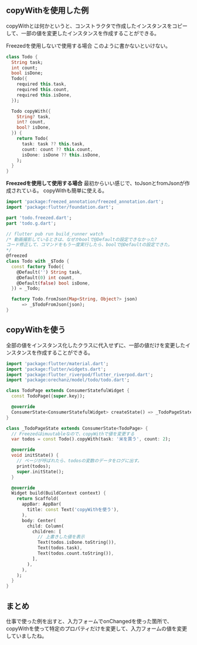 ## copyWithを使用した例
copyWithとは何かというと、コンストラクタで作成したインスタンスをコピーして、一部の値を変更したインスタンスを作成することができる。

Freezedを使用しないで使用する場合
このように書かないといけない。
```dart
class Todo {
  String task;
  int count;
  bool isDone;
  Todo({
    required this.task,
    required this.count,
    required this.isDone,
  });

  Todo copyWith({
    String? task,
    int? count,
    bool? isDone,
  }) {
    return Todo(
      task: task ?? this.task,
      count: count ?? this.count,
      isDone: isDone ?? this.isDone,
    );
  }
}
```

**Freezedを使用して使用する場合**
最初からいい感じで、toJsonとfromJsonが作成されている。
copyWithも簡単に使える。
```dart
import 'package:freezed_annotation/freezed_annotation.dart';
import 'package:flutter/foundation.dart';

part 'todo.freezed.dart';
part 'todo.g.dart';

// flutter pub run build_runner watch
/* 動画撮影しているときは、なぜかboolで@Defaultの設定できなかった?
コード修正して、コマンドをもう一度実行したら、boolで@Defaultの設定できた。
*/
@freezed
class Todo with _$Todo {
  const factory Todo({
    @Default('') String task,
    @Default(0) int count,
    @Default(false) bool isDone,
  }) = _Todo;

  factory Todo.fromJson(Map<String, Object?> json)
      => _$TodoFromJson(json);
}
```

## copyWithを使う
全部の値をインスタンス化したクラスに代入せずに、一部の値だけを変更したインスタンスを作成することができる。
```dart
import 'package:flutter/material.dart';
import 'package:flutter/widgets.dart';
import 'package:flutter_riverpod/flutter_riverpod.dart';
import 'package:orechanz/model/todo/todo.dart';

class TodoPage extends ConsumerStatefulWidget {
  const TodoPage({super.key});

  @override
  ConsumerState<ConsumerStatefulWidget> createState() => _TodoPageState();
}

class _TodoPageState extends ConsumerState<TodoPage> {
  // Freezedはimuutableなので、copyWithで値を変更する
  var todos = const Todo().copyWith(task: '米を買う', count: 2);

  @override
  void initState() {
    // ページが呼ばれたら、todosの変数のデータをログに出す。
    print(todos);
    super.initState();
  }

  @override
  Widget build(BuildContext context) {
    return Scaffold(
      appBar: AppBar(
        title: const Text('copyWithを使う'),
      ),
      body: Center(
        child: Column(
          children: [
            // 上書きした値を表示
            Text(todos.isDone.toString()),
            Text(todos.task),
            Text(todos.count.toString()),
          ],
        ),
      ),
    );
  }
}
```

## まとめ
仕事で使った例を出すと、入力フォームでonChangedを使った箇所で、copyWithを使って特定のプロパティだけを変更して、入力フォームの値を変更していましたね。